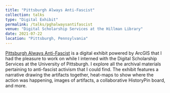 ```yaml
---
title: "Pittsburgh Always Anti-Fascist"
collection: talks
type: "Digital Exhibit"
permalink: /talks/pghalwaysantifascist
venue: "Digital Scholarship Services at the Hillman Library"
date: 2021-07-22
location: "Pittsburgh, Pennsylvania"
---
```


[Pittsburgh Always Anti-Fascist](https://tinyurl.com/pghalwaysantifascist) is a digital exhibit powered by ArcGIS that I had the pleasure to work on while I interned with the Digital Scholarship Services at the University of Pittsburgh. I explore all the archival materials pertaining to anti-fascist activism that I could find. The exhibit features a narrative drawing the artifacts together, heat-maps to show where the action was happening, images of artifacts, a collaborative HistoryPin board, and more.
